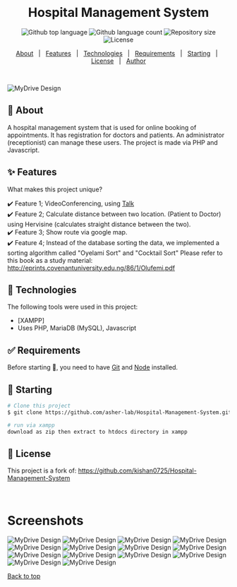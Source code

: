 <div align="center" id="top"> 


  &#xa0;

  <!-- <a href="https://real_time_version.netlify.app">Demo</a> -->
</div>

<h1 align="center">Hospital Management System</h1>


<p align="center">
  <img alt="Github top language" src="https://img.shields.io/github/languages/top/asher-lab/real_time_version?color=56BEB8">

  <img alt="Github language count" src="https://img.shields.io/github/languages/count/asher-lab/real_time_version?color=56BEB8">

  <img alt="Repository size" src="https://img.shields.io/github/repo-size/asher-lab/real_time_version?color=56BEB8">

  <img alt="License" src="https://img.shields.io/github/license/asher-lab/real_time_version?color=56BEB8">

  <!-- <img alt="Github issues" src="https://img.shields.io/github/issues/asher-lab/real_time_version?color=56BEB8" /> -->

  <!-- <img alt="Github forks" src="https://img.shields.io/github/forks/asher-lab/real_time_version?color=56BEB8" /> -->

  <!-- <img alt="Github stars" src="https://img.shields.io/github/stars/asher-lab/real_time_version?color=56BEB8" /> -->
</p>

<!-- Status -->

<!-- <h4 align="center"> 
	🚧  REAL_TIME_VERSION 🚀 Under construction...  🚧
</h4> 

<hr> -->

<p align="center">
  <a href="#dart-about">About</a> &#xa0; | &#xa0; 
  <a href="#sparkles-features">Features</a> &#xa0; | &#xa0;
  <a href="#rocket-technologies">Technologies</a> &#xa0; | &#xa0;
  <a href="#white_check_mark-requirements">Requirements</a> &#xa0; | &#xa0;
  <a href="#checkered_flag-starting">Starting</a> &#xa0; | &#xa0;
  <a href="#memo-license">License</a> &#xa0; | &#xa0;
  <a href="https://github.com/asher-lab" target="_blank">Author</a>
</p>

<br>

![MyDrive Design](Screenshots/logo.png)

## :dart: About ##

A hospital management system that is used for online booking of appointments. It has registration for doctors
and patients. An administrator (receptionist) can manage these users. The project is made via PHP and Javascript.

## :sparkles: Features ##

What makes this project unique?

:heavy_check_mark: Feature 1; VideoConferencing, using [Talk](https://github.com/vasanthv/talk) <br>
:heavy_check_mark: Feature 2; Calculate distance between two location. (Patient to Doctor) using Hervisine (calculates straight distance between the two). <br>
:heavy_check_mark: Feature 3;  Show route via google map. <br>
:heavy_check_mark: Feature 4;  Instead of the database sorting the data, we implemented a sorting algorithm called "Oyelami Sort" and "Cocktail Sort" Please refer to this 
book as a study material: http://eprints.covenantuniversity.edu.ng/86/1/Olufemi.pdf <br>

## :rocket: Technologies ##

The following tools were used in this project:

- [XAMPP]
- Uses PHP, MariaDB (MySQL), Javascript

## :white_check_mark: Requirements ##

Before starting :checkered_flag:, you need to have [Git](https://git-scm.com) and [Node](https://nodejs.org/en/) installed.

## :checkered_flag: Starting ##

```bash
# Clone this project
$ git clone https://github.com/asher-lab/Hospital-Management-System.git

# run via xampp
download as zip then extract to htdocs directory in xampp
```

## :memo: License ##

This project is a fork of: https://github.com/kishan0725/Hospital-Management-System





&#xa0;


# Screenshots
![MyDrive Design](Screenshots/Screenshot%20(254).png)
![MyDrive Design](Screenshots/Screenshot%20(255).png)
![MyDrive Design](Screenshots/Screenshot%20(256).png)
![MyDrive Design](Screenshots/Screenshot%20(257).png)
![MyDrive Design](Screenshots/Screenshot%20(258).png)
![MyDrive Design](Screenshots/Screenshot%20(259).png)
![MyDrive Design](Screenshots/Screenshot%20(260).png)
![MyDrive Design](Screenshots/Screenshot%20(261).png)
![MyDrive Design](Screenshots/Screenshot%20(262).png)
![MyDrive Design](Screenshots/Screenshot%20(263).png)
![MyDrive Design](Screenshots/Screenshot%20(264).png)
![MyDrive Design](Screenshots/Screenshot%20(265).png)
![MyDrive Design](Screenshots/Screenshot%20(266).png)
![MyDrive Design](Screenshots/Screenshot%20(267).png)


<a href="#top">Back to top</a>
